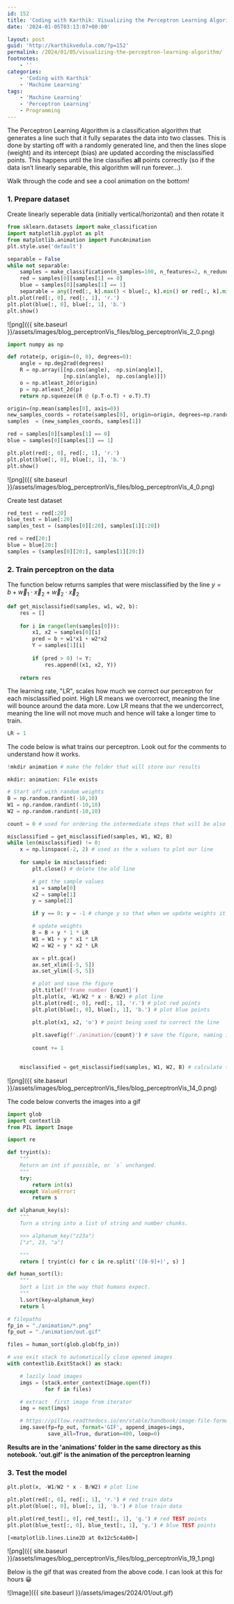 ```yaml
---
id: 152
title: 'Coding with Karthik: Visualizing the Perceptron Learning Algorithm'
date: '2024-01-05T03:13:07+00:00'

layout: post
guid: 'http://karthikvedula.com/?p=152'
permalink: /2024/01/05/visualizing-the-perceptron-learning-algorithm/
footnotes:
    - ''
categories:
    - 'Coding with Karthik'
    - 'Machine Learning'
tags:
    - 'Machine Learning'
    - 'Perceptron Learning'
    - Programming
---
```


The Perceptron Learning Algorithm is a classification algorithm that generates a line such that it fully separates the data into two classes. This is done by starting off with a randomly generated line, and then the lines slope (weight) and its intercept (bias) are updated according the misclassified points. This happens until the line classifies **all** points correctly (so if the data isn’t linearly separable, this algorithm will run forever…).

Walk through the code and see a cool animation on the bottom!

### 1. Prepare dataset

Create linearly seperable data (initially vertical/horizontal) and then rotate it


```python
from sklearn.datasets import make_classification 
import matplotlib.pyplot as plt
from matplotlib.animation import FuncAnimation
plt.style.use('default')
```


```python
separable = False
while not separable:
    samples = make_classification(n_samples=100, n_features=2, n_redundant=0, n_informative=1, n_clusters_per_class=1, flip_y=-1)
    red = samples[0][samples[1] == 0]
    blue = samples[0][samples[1] == 1]
    separable = any([red[:, k].max() < blue[:, k].min() or red[:, k].min() > blue[:, k].max() for k in range(2)])
plt.plot(red[:, 0], red[:, 1], 'r.')
plt.plot(blue[:, 0], blue[:, 1], 'b.')
plt.show()
```


    
![png]({{ site.baseurl }}/assets/images/blog_perceptronVis_files/blog_perceptronVis_2_0.png)
    



```python
import numpy as np

def rotate(p, origin=(0, 0), degrees=0):
    angle = np.deg2rad(degrees)
    R = np.array([[np.cos(angle), -np.sin(angle)],
                  [np.sin(angle),  np.cos(angle)]])
    o = np.atleast_2d(origin)
    p = np.atleast_2d(p)
    return np.squeeze((R @ (p.T-o.T) + o.T).T)

origin=(np.mean(samples[0], axis=0))
new_samples_coords = rotate(samples[0], origin=origin, degrees=np.random.randint(30, 80))
samples  = (new_samples_coords, samples[1])
```


```python
red = samples[0][samples[1] == 0]
blue = samples[0][samples[1] == 1]

plt.plot(red[:, 0], red[:, 1], 'r.')
plt.plot(blue[:, 0], blue[:, 1], 'b.')
plt.show()
```


    
![png]({{ site.baseurl }}/assets/images/blog_perceptronVis_files/blog_perceptronVis_4_0.png)
    


Create test dataset


```python
red_test = red[:20]
blue_test = blue[:20]
samples_test = (samples[0][:20], samples[1][:20]) 

red = red[20:]
blue = blue[20:]
samples = (samples[0][20:], samples[1][20:]) 
```

### 2. Train perceptron on the data

The function below returns samples that were misclassified by the line $y = b + \vec{w}_1 \cdot \vec{x}_2 + \vec{w}_2 \cdot \vec{x}_2$


```python
def get_misclassified(samples, w1, w2, b): 
    res = []
    
    for i in range(len(samples[0])):
        x1, x2 = samples[0][i]
        pred = b + w1*x1 + w2*x2 
        Y = samples[1][i]
        
        if (pred > 0) != Y:
            res.append((x1, x2, Y))
            
    return res
```

The learning rate, "LR", scales how much we correct our perceptron for each misclassified point.  High LR means we overcorrect, meaning the line will bounce around the data more.  Low LR means that the we undercorrect, meaning the line will not move much and hence will take a longer time to train.


```python
LR = 1
```

The code below is what trains our perceptron.  Look out for the comments to understand how it works.


```python
!mkdir animation # make the folder that will store our results
```

    mkdir: animation: File exists



```python
# Start off with random weights
B = np.random.randint(-10,10)
W1 = np.random.randint(-10,10)
W2 = np.random.randint(-10,10)

count = 0 # used for ordering the intermediate steps that will be also outputed

misclassified = get_misclassified(samples, W1, W2, B)
while len(misclassified) != 0:
    x = np.linspace(-2, 2) # used as the x values to plot our line
    
    for sample in misclassified:
        plt.close() # delete the old line

        # get the sample values
        x1 = sample[0]
        x2 = sample[1]
        y = sample[2]

        if y == 0: y = -1 # change y so that when we update weights it is in the scale of -1 or 1 rather than 0 or 1

        # update weights
        B = B + y * 1 * LR
        W1 = W1 + y * x1 * LR
        W2 = W2 + y * x2 * LR

        ax = plt.gca()
        ax.set_xlim([-5, 5])
        ax.set_ylim([-5, 5])

        # plot and save the figure
        plt.title(f'frame number {count}')
        plt.plot(x, -W1/W2 * x - B/W2) # plot line
        plt.plot(red[:, 0], red[:, 1], 'r.') # plot red points
        plt.plot(blue[:, 0], blue[:, 1], 'b.') # plot blue points

        plt.plot(x1, x2, 'o') # point being used to correct the line
        
        plt.savefig(f'./animation/{count}') # save the figure, naming it as its index "count"
        
        count += 1

    
    misclassified = get_misclassified(samples, W1, W2, B) # calculate the new misclassified points

```

![png]({{ site.baseurl }}/assets/images/blog_perceptronVis_files/blog_perceptronVis_14_0.png)
    

The code below converts the images into a gif

```python
import glob
import contextlib
from PIL import Image

import re

def tryint(s):
    """
    Return an int if possible, or `s` unchanged.
    """
    try:
        return int(s)
    except ValueError:
        return s

def alphanum_key(s):
    """
    Turn a string into a list of string and number chunks.

    >>> alphanum_key("z23a")
    ["z", 23, "a"]

    """
    return [ tryint(c) for c in re.split('([0-9]+)', s) ]

def human_sort(l):
    """
    Sort a list in the way that humans expect.
    """
    l.sort(key=alphanum_key)
    return l

# filepaths
fp_in = "./animation/*.png"
fp_out = "./animation/out.gif"

files = human_sort(glob.glob(fp_in))

# use exit stack to automatically close opened images
with contextlib.ExitStack() as stack:

    # lazily load images
    imgs = (stack.enter_context(Image.open(f))
            for f in files)

    # extract  first image from iterator
    img = next(imgs)

    # https://pillow.readthedocs.io/en/stable/handbook/image-file-formats.html#gif
    img.save(fp=fp_out, format='GIF', append_images=imgs,
             save_all=True, duration=400, loop=0)
```

**Results are in the 'animations' folder in the same directory as this notebook.  'out.gif' is the animation of the perceptron learning**

### 3. Test the model


```python
plt.plot(x, -W1/W2 * x - B/W2) # plot line

plt.plot(red[:, 0], red[:, 1], 'r.') # red train data
plt.plot(blue[:, 0], blue[:, 1], 'b.') # blue train data

plt.plot(red_test[:, 0], red_test[:, 1], 'g.') # red TEST points
plt.plot(blue_test[:, 0], blue_test[:, 1], 'y.') # blue TEST points
```




    [<matplotlib.lines.Line2D at 0x12c5c4a00>]




    
![png]({{ site.baseurl }}/assets/images/blog_perceptronVis_files/blog_perceptronVis_19_1.png)
    
Below is the gif that was created from the above code. I can look at this for hours 😀

![Image]({{ site.baseurl }}/assets/images/2024/01/out.gif)
